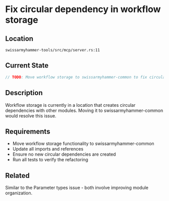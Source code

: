 # Fix circular dependency in workflow storage

## Location
`swissarmyhammer-tools/src/mcp/server.rs:11`

## Current State
```rust
// TODO: Move workflow storage to swissarmyhammer-common to fix circular dependency
```

## Description
Workflow storage is currently in a location that creates circular dependencies with other modules. Moving it to swissarmyhammer-common would resolve this issue.

## Requirements
- Move workflow storage functionality to swissarmyhammer-common
- Update all imports and references
- Ensure no new circular dependencies are created
- Run all tests to verify the refactoring

## Related
Similar to the Parameter types issue - both involve improving module organization.